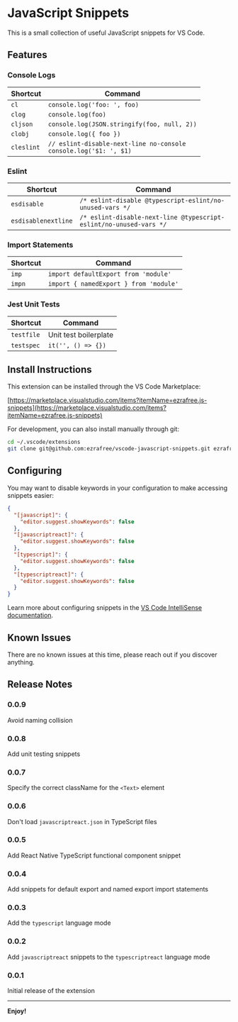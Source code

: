 # JavaScript Snippets

This is a small collection of useful JavaScript snippets for VS Code.

## Features

### Console Logs

| Shortcut   | Command                                                               |
| ---------- | --------------------------------------------------------------------- |
| `cl`       | `console.log('foo: ', foo)`                                           |
| `clog`     | `console.log(foo)`                                                    |
| `cljson`   | `console.log(JSON.stringify(foo, null, 2))`                           |
| `clobj`    | `console.log({ foo })`                                                |
| `cleslint` | `// eslint-disable-next-line no-console`<br>`console.log('$1: ', $1)` |

### Eslint

| Shortcut            | Command                                                            |
| ------------------- | ------------------------------------------------------------------ |
| `esdisable`         | `/* eslint-disable @typescript-eslint/no-unused-vars */`           |
| `esdisablenextline` | `/* eslint-disable-next-line @typescript-eslint/no-unused-vars */` |

### Import Statements

| Shortcut | Command                                |
| -------- | -------------------------------------- |
| `imp`    | `import defaultExport from 'module'`   |
| `impn`   | `import { namedExport } from 'module'` |

### Jest Unit Tests

| Shortcut   | Command               |
| ---------- | --------------------- |
| `testfile` | Unit test boilerplate |
| `testspec` | `it('', () => {})`    |

## Install Instructions

This extension can be installed through the VS Code Marketplace:

[https://marketplace.visualstudio.com/items?itemName=ezrafree.js-snippets](https://marketplace.visualstudio.com/items?itemName=ezrafree.js-snippets)

For development, you can also install manually through git:

```sh
cd ~/.vscode/extensions
git clone git@github.com:ezrafree/vscode-javascript-snippets.git ezrafree.js-snippets
```

## Configuring

You may want to disable keywords in your configuration to make accessing snippets easier:

```json
{
  "[javascript]": {
    "editor.suggest.showKeywords": false
  },
  "[javascriptreact]": {
    "editor.suggest.showKeywords": false
  },
  "[typescript]": {
    "editor.suggest.showKeywords": false
  },
  "[typescriptreact]": {
    "editor.suggest.showKeywords": false
  }
}
```

Learn more about configuring snippets in the [VS Code IntelliSense documentation](https://code.visualstudio.com/docs/editor/intellisense#_customizing-intellisense).

## Known Issues

There are no known issues at this time, please reach out if you discover anything.

## Release Notes

### 0.0.9

Avoid naming collision

### 0.0.8

Add unit testing snippets

### 0.0.7

Specify the correct className for the `<Text>` element

### 0.0.6

Don't load `javascriptreact.json` in TypeScript files

### 0.0.5

Add React Native TypeScript functional component snippet

### 0.0.4

Add snippets for default export and named export import statements

### 0.0.3

Add the `typescript` language mode

### 0.0.2

Add `javascriptreact` snippets to the `typescriptreact` language mode

### 0.0.1

Initial release of the extension

---

**Enjoy!**
